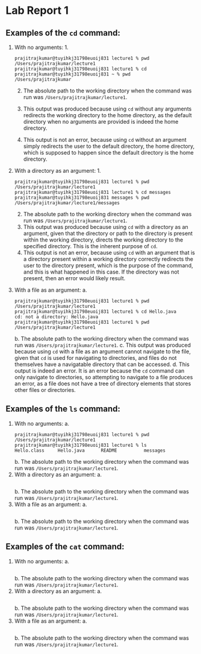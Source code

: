 # Lab Report 1

## Examples of the `cd` command:
1. With no arguments:
    1.
    ```
    prajitrajkumar@tuyihkj31798euoij831 lecture1 % pwd
    /Users/prajitrajkumar/lecture1
    prajitrajkumar@tuyihkj31798euoij831 lecture1 % cd
    prajitrajkumar@tuyihkj31798euoij831 ~ % pwd
    /Users/prajitrajkumar
    ```
    2. The absolute path to the working directory when the command was run was `/Users/prajitrajkumar/lecture1`.

    3. This output was produced because using `cd` without any arguments redirects the working directory to the home directory, as 
       the default directory when no arguments are provided is indeed the home directory.
   
    4. This output is not an error, because using `cd` without an argument simply redirects the user to the default 
       directory, the home directory, which is supposed to happen since the default directory is the home directory.

2. With a directory as an argument:
    1.
    ```
    prajitrajkumar@tuyihkj31798euoij831 lecture1 % pwd
    /Users/prajitrajkumar/lecture1
    prajitrajkumar@tuyihkj31798euoij831 lecture1 % cd messages
    prajitrajkumar@tuyihkj31798euoij831 messages % pwd
    /Users/prajitrajkumar/lecture1/messages
    ```
   2. The absolute path to the working directory when the command was run was `/Users/prajitrajkumar/lecture1`.
   3. This output was produced because using `cd` with a directory as an argument, given that the directory 
      or path to the directory is present within the working directory, directs the working directory to the specified directory.
      This is the inherent purpose of `cd`.
   4. This output is not an error, because using `cd` with an argument that is a directory present within a working directory 
      correctly redirects the user to the directory present, which is the purpose of the command, and this is what happened in this 
      case. If the directory was not present, then an error would likely result.

3. With a file as an argument:
   a. 
   ```
   prajitrajkumar@tuyihkj31798euoij831 lecture1 % pwd     
   /Users/prajitrajkumar/lecture1
   prajitrajkumar@tuyihkj31798euoij831 lecture1 % cd Hello.java
   cd: not a directory: Hello.java
   prajitrajkumar@tuyihkj31798euoij831 lecture1 % pwd
   /Users/prajitrajkumar/lecture1
   ```
   b. The absolute path to the working directory when the command was run was `/Users/prajitrajkumar/lecture1`.
   c. This output was produced because using `cd` with a file as an argument cannot navigate to the file, given that `cd` is used 
      for navigating to directories, and files do not themselves have a navigatable directory that can be accessed.
   d. This output is indeed an error. It is an error because the `cd` command can only navigate to directories, so attempting to
      navigate to a file produces an error, as a file does not have a tree of directory elements that stores other files or 
      directories.

## Examples of the `ls` command:
1. With no arguments:
   a. 
   ```
   prajitrajkumar@tuyihkj31798euoij831 lecture1 % pwd
   /Users/prajitrajkumar/lecture1
   prajitrajkumar@tuyihkj31798euoij831 lecture1 % ls
   Hello.class     Hello.java      README          messages
   ```
   b. The absolute path to the working directory when the command was run was `/Users/prajitrajkumar/lecture1`.
2. With a directory as an argument:
   a.
   ```
   ```
   b. The absolute path to the working directory when the command was run was `/Users/prajitrajkumar/lecture1`.
3. With a file as an argument:
   a.
   ```
   ```
   b. The absolute path to the working directory when the command was run was `/Users/prajitrajkumar/lecture1`.

## Examples of the `cat` command:
1. With no arguments:
   a. 
   ```
   ```
   b. The absolute path to the working directory when the command was run was `/Users/prajitrajkumar/lecture1`.
2. With a directory as an argument:
   a.
   ```
   ```
   b. The absolute path to the working directory when the command was run was `/Users/prajitrajkumar/lecture1`.
3. With a file as an argument:
   a.
   ```
   ```
   b. The absolute path to the working directory when the command was run was `/Users/prajitrajkumar/lecture1`.
